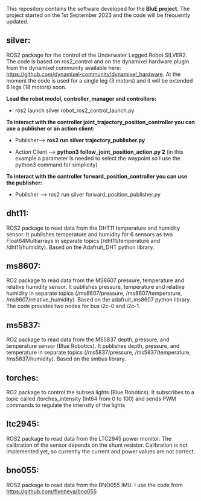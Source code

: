 This repository contains the software developed for the **BluE project**. The project started on the 1st September 2023 and the code will be frequently updated. 

## **silver:**

ROS2 package for the control of the Underwater Legged Robot SILVER2. The code is based on ros2_control and on the dynamixel hardware plugin from the dynamixel community available here: https://github.com/dynamixel-community/dynamixel_hardware. At the moment the code is used for a single leg (3 motors) and it will be extended 6 legs (18 motors) soon.

**Load the robot modol, controller_manager and controllers:**

* ros2 launch silver robot_ros2_control_launch.py

**To interact with the controller joint_trajectory_position_controller you can use a publisher or an action client:**

* Publisher--> **ros2 run silver trajectory_publisher.py**

* Action Client --> **python3 follow_joint_position_action.py 2** (in this example a parameter is needed to select the waypoint so I use the python3 command for simplicity)

**To interact with the controller forward_position_controller you can use the publisher:**

* Publisher --> ros2 run silver forward_position_publisher.py

## **dht11:**

ROS2 package to read data from the DHT11 temperature and humidity sensor. It publishes temperature and humidity for 6 sensors as two Float64Multiarrays in separate topics (/dht11/temperature and /dht11/humidity). Based on the Adafruit_DHT python library. 

## **ms8607:**

RO2 package to read data from the MS8607 pressure, temperature and relative humidity sensor. It publishes pressure, temperature and relative humidity in separate topics (/ms8607/pressure, /ms8607/temperature, /ms8607/relative_humidity). Based on the adafruit_ms8607 python library. The code provides two nodes for bus i2c-0 and i2c-1.

## **ms5837:**

RO2 package to read data from the MS5837 depth, pressure, and temperature sensor (Blue Robotics). It publishes depth, pressure, and temperature in separate topics (/ms5837/pressure, /ms5837/temperature, /ms5837/humidity). Based on the smbus library.

## **torches:**

RO2 package to control the subsea lights (Blue Robotics). It subscribes to a topic called /torches_intensity (Int64 from 0 to 100) and sends PWM commands to regulate the intensity of the lights

## **ltc2945:**

ROS2 package to read data from the LTC2945 power monitor. The calibration of the sensor depends on the shunt resistor. Calibration is not implemented yet, so currently the current and power values are not correct.

## **bno055:**

ROS2 package to read data from the BNO055 IMU. I use the code from https://github.com/flynneva/bno055


